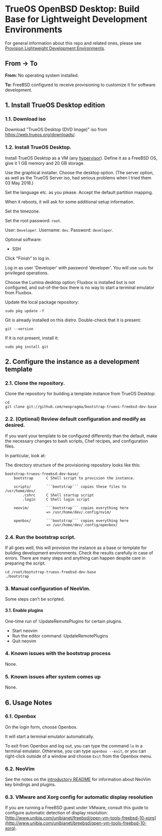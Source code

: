 # TrueOS OpenBSD Desktop: Build Base for Lightweight Development Environments

For general information about this repo and related ones, please see [Provision Lightweight Development Environments](http://github.com/neopragma/provision-lightweight-development-environments).

## From -> To

**From:** No operating system installed.

**To:** FreeBSD configured to receive provisioning to customize it for software development.

## 1. Install TrueOS Desktop edition

### 1.1. Download iso

Download "TrueOS Desktop (DVD Image)" iso from <a href="https://web.trueos.org/downloads/">https://web.trueos.org/downloads/</a>.

### 1.2. Install TrueOS Desktop.

Install TrueOS Desktop as a VM (any [hypervisor](hypervisor.md)). Define it as a FreeBSD OS, give it 1 GB memory and 20 GB storage.

Use the graphical installer. Choose the desktop option. (The server option, as well as the TrueOS Server iso, had serious problems when I tried them 03 May 2018.)

Set the language etc. as you please. Accept the default partition mapping.

When it reboots, it will ask for some additional setup information.

Set the timezone.

Set the root password: ```root```.

User: ```Developer```.
Username: ```dev```.
Password: ```developer```.

Optional software:

- SSH

Click "Finish" to log in.

Log in as user 'Developer' with password 'developer'. You will use ```sudo``` for privileged operations.

Choose the Lumina desktop option; Fluxbox is installed but is not configured, and out-of-the-box there is no way to start a terminal emulator from Fluxbox. 

Update the local package repository:

```shell
sudo pkg update -f
```

Git is already installed on this distro. Double-check that it is present:

```shell
git --version
```

If it is not present, install it:

```shell
sudo pkg install git
```

## 2. Configure the instance as a development template

### 2.1. Clone the repository.

Clone the repository for building a template instance from TrueOS Desktop:

```shell 
cd 
git clone git://github.com/neopragma/bootstrap-trueos-freebsd-dev-base
``` 

### 2.2. (Optional) Review default configuration and modify as desired.

If you want your template to be configured differently than the default, make the necessary changes to bash scripts, Chef recipes, and configuration files. 

In particular, look at:

The directory structure of the provisioning repository looks like this:

```
bootstrap-trueos-freebsd-dev-base/
    bootstrap      C Shell script to provision the instance.

    scripts/       ```bootstrap``` copies these files to /usr/home/dev/
        .cshrc     C Shell startup script
        .login     C Shell login script

    neovim/        ```bootstrap``` copies everything here
                   => /usr/home/dev/.config/nvim/

    openbox/       ```bootstrap``` copies everything here
                   => /usr/home/dev/.config/openbox/
```

### 2.4. Run the bootstrap script.

If all goes well, this will provision the instance as a base or template for building development environments. Check the results carefully in case of errors. There are many steps and anything can happen despite care in preparing the script. 

```shell 
cd /root/bootstrap-trueos-freebsd-dev-base
./bootstrap 
``` 

### 3. Manual configuration of NeoVim.

Some steps can't be scripted. 

#### 3.1. Enable plugins 

One-time run of :UpdateRemotePlugins for certain plugins.

- Start neovim 
- Run the editor command :UpdateRemotePlugins
- Quit neovim

### 4. Known issues with the bootstrap process

None.

### 5. Known issues after system comes up

None.

## 6. Usage Notes

### 6.1. Openbox

On the login form, choose Openbox.

It will start a terminal emulator automatically. 

To exit from Openbox and log out, you can type the command ```lo``` in a terminal emulator. Otherwise, you can type ```openbox --exit```, or you can right-click outside of a window and choose ```Exit``` from the Openbox menu.

### 6.2. NeoVim

See the notes on the [introductory README](http://github.com/neopragma/provision-lightweight-development-environments) for information about NeoVim key bindings and plugins.

### 6.3. VMware and Xorg config for automatic display resolution

If you are running a FreeBSD guest under VMware, consult this guide to configure automatic detection of display resolution: [http://www.unibia.com/unibianet/freebsd/open-vm-tools-freebsd-10-xorg](http://www.unibia.com/unibianet/breebsd/open-vm-tools-freebsd-10-xorg). 
